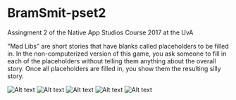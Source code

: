# BramSmit-pset2

Assingment 2 of the Native App Studios Course 2017 at the UvA

“Mad Libs” are short stories that have blanks called placeholders to be filled in. In the non-computerized version of this game, you ask someone to fill in each of the placeholders without telling them anything about the overall story. Once all placeholders are filled in, you show them the resulting silly story.

![Alt text](/app/Screenshot_1.png?raw=true "Optional Title")
![Alt text](/app/Screenshot_2.png?raw=true "Optional Title")
![Alt text](/app/Screenshot_3.png?raw=true "Optional Title")
![Alt text](/app/Screenshot_4.png?raw=true "Optional Title")
![Alt text](/app/Screenshot_5.png?raw=true "Optional Title")
